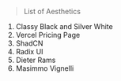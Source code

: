>List of Aesthetics

1. Classy Black and Silver White 
2. Vercel Pricing Page
3. ShadCN
4. Radix UI
5. Dieter Rams
6. Masimmo Vignelli